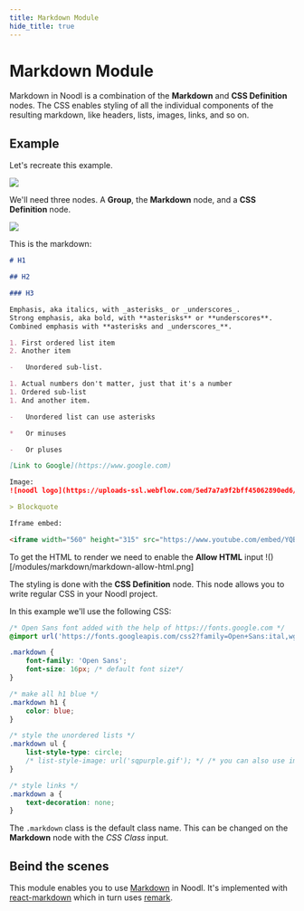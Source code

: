 ```yaml
---
title: Markdown Module
hide_title: true
---
```


# Markdown Module

Markdown in Noodl is a combination of the **Markdown** and **CSS Definition** nodes. The CSS enables styling of all the individual components of the resulting markdown, like headers, lists, images, links, and so on.

## Example

Let's recreate this example.

![](library/modules/markdown/markdown-example.png)

We'll need three nodes. A **Group**, the **Markdown** node, and a **CSS Definition** node.

![](library/modules/markdown/markdown-nodes.png)

This is the markdown:

```markdown
# H1

## H2

### H3

Emphasis, aka italics, with _asterisks_ or _underscores_.
Strong emphasis, aka bold, with **asterisks** or **underscores**.
Combined emphasis with **asterisks and _underscores_**.

1. First ordered list item
2. Another item

-   Unordered sub-list.

1. Actual numbers don't matter, just that it's a number
1. Ordered sub-list
1. And another item.

-   Unordered list can use asterisks

*   Or minuses

-   Or pluses

[Link to Google](https://www.google.com)

Image:
![noodl logo](https://uploads-ssl.webflow.com/5ed7a7a9f2bff45062890ed6/5ef31ce42ee3d316fbf5f888_text-logo-black.png)

> Blockquote

Iframe embed:

<iframe width="560" height="315" src="https://www.youtube.com/embed/YQBndLl1phI" frameBorder="0" allow="accelerometer; autoplay; clipboard-write; encrypted-media; gyroscope; picture-in-picture" allowFullScreen></iframe>
```

To get the HTML to render we need to enable the **Allow HTML** input
!()[/modules/markdown/markdown-allow-html.png]

The styling is done with the **CSS Definition** node. This node allows you to write regular CSS in your Noodl project.

In this example we'll use the following CSS:

```css
/* Open Sans font added with the help of https://fonts.google.com */
@import url('https://fonts.googleapis.com/css2?family=Open+Sans:ital,wght@0,300;0,400;0,600;0,700;0,800;1,300;1,400;1,600;1,700;1,800&display=swap');

.markdown {
    font-family: 'Open Sans';
    font-size: 16px; /* default font size*/
}

/* make all h1 blue */
.markdown h1 {
    color: blue;
}

/* style the unordered lists */
.markdown ul {
    list-style-type: circle;
    /* list-style-image: url('sqpurple.gif'); */ /* you can also use images in the project folder */
}

/* style links */
.markdown a {
    text-decoration: none;
}
```

The `.markdown` class is the default class name. This can be changed on the **Markdown** node with the _CSS Class_ input.

## Beind the scenes

This module enables you to use [Markdown](https://commonmark.org/help/) in Noodl. It's implemented with [react-markdown](https://github.com/remarkjs/react-markdown) which in turn uses [remark](https://github.com/remarkjs/remark).
